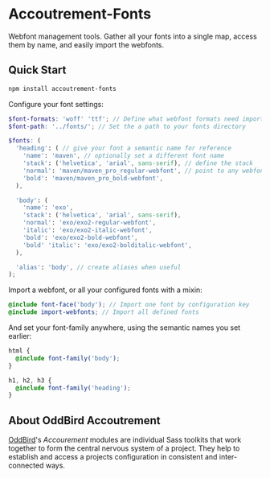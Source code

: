 Accoutrement-Fonts
==================

Webfont management tools.
Gather all your fonts into a single map,
access them by name,
and easily import the webfonts.


Quick Start
-----------

```bash
npm install accoutrement-fonts
```

Configure your font settings:

```scss
$font-formats: 'woff' 'ttf'; // Define what webfont formats need importing
$font-path: '../fonts/'; // Set the a path to your fonts directory

$fonts: (
  'heading': ( // give your font a semantic name for reference
    'name': 'maven', // optionally set a different font name
    'stack': ('helvetica', 'arial', sans-serif), // define the stack
    'normal': 'maven/maven_pro_regular-webfont', // point to any webfont files
    'bold': 'maven/maven_pro_bold-webfont',
  ),

  'body': (
    'name': 'exo',
    'stack': ('helvetica', 'arial', sans-serif),
    'normal': 'exo/exo2-regular-webfont',
    'italic': 'exo/exo2-italic-webfont',
    'bold': 'exo/exo2-bold-webfont',
    'bold' 'italic': 'exo/exo2-bolditalic-webfont',
  ),

  'alias': 'body', // create aliases when useful
);
```

Import a webfont,
or all your configured fonts with a mixin:

```scss
@include font-face('body'); // Import one font by configuration key
@include import-webfonts; // Import all defined fonts
```

And set your font-family anywhere,
using the semantic names you set earlier:

```scss
html {
  @include font-family('body');
}

h1, h2, h3 {
  @include font-family('heading');
}
```


About OddBird Accoutrement
--------------------------

[OddBird][oddbird]'s *Accourement* modules
are individual Sass toolkits
that work together to form
the central nervous system of a project.
They help to establish and access a projects configuration
in consistent and inter-connected ways.

[oddbird]: http://oddbird.net/
